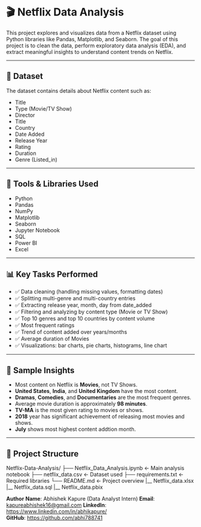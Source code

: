 # 🎬 Netflix Data Analysis

This project explores and visualizes data from a Netflix dataset using Python libraries like Pandas, Matplotlib, and Seaborn. 
The goal of this project is to clean the data, perform exploratory data analysis (EDA), and extract meaningful insights to understand content trends on Netflix.

---

## 📂 Dataset

The dataset contains details about Netflix content such as:
- Title
- Type (Movie/TV Show)
- Director
- Title
- Country
- Date Added
- Release Year
- Rating
- Duration
- Genre (Listed_in)
---

## 🔧 Tools & Libraries Used

- Python
- Pandas
- NumPy
- Matplotlib
- Seaborn
- Jupyter Notebook
- SQL
- Power BI
- Excel

---

## 📊 Key Tasks Performed

- ✅ Data cleaning (handling missing values, formatting dates)
- ✅ Splitting multi-genre and multi-country entries
- ✅ Extracting release year, month, day from date_added
- ✅ Filtering and analyzing by content type (Movie or TV Show)
- ✅ Top 10 genres and top 10 countries by content volume
- ✅ Most frequent ratings
- ✅ Trend of content added over years/months
- ✅ Average duration of Movies
- ✅ Visualizations: bar charts, pie charts, histograms, line chart

---

## 📌 Sample Insights

- Most content on Netflix is **Movies**, not TV Shows.
- **United States**, **India**, and **United Kingdom** have the most content.
- **Dramas**, **Comedies**, and **Documentaries** are the most frequent genres.
- Average movie duration is approximately **98 minutes**.
- **TV-MA** is the most given rating to movies or shows.
- **2018** year has significant achievement of releasing most movies and shows.
- **July** shows most highest content addtion month.

---

## 📁 Project Structure
Netflix-Data-Analysis/
├── Netflix_Data_Analysis.ipynb ← Main analysis notebook
├── netflix_data.csv ← Dataset used
├── requirements.txt ← Required libraries 
└── README.md ← Project overview
|__ Netflix_data.xlsx
|__ Netflix_data.sql
|__ Netflix_data.pbix

**Author**
**Name**: Abhishek Kapure  (Data Analyst Intern)
**Email**: kapureabhishek16@gmail.com
**LinkedIn**: https://www.linkedin.com/in/abhikapure/  
**GitHub**: https://github.com/abhi788741
